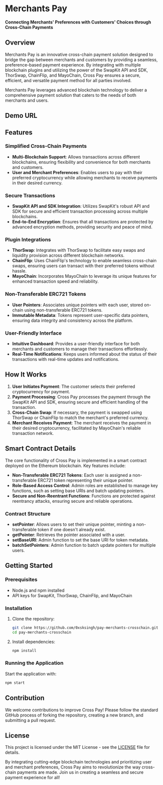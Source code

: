# Merchants Pay

**Connecting Merchants' Preferences with Customers' Choices through Cross-Chain Payments**

## Overview

Merchants Pay is an innovative cross-chain payment solution designed to bridge the gap between merchants and customers by providing a seamless, preference-based payment experience. By integrating with multiple blockchain plugins and utilizing the power of the SwapKit API and SDK, ThorSwap, ChainFlip, and MayoChain, Cross Pay ensures a secure, efficient, and versatile payment method for all parties involved.

Merchants Pay leverages advanced blockchain technology to deliver a comprehensive payment solution that caters to the needs of both merchants and users.

## Demo URL

## Features

### Simplified Cross-Chain Payments

- **Multi-Blockchain Support**: Allows transactions across different blockchains, ensuring flexibility and convenience for both merchants and customers.
- **User and Merchant Preferences**: Enables users to pay with their preferred cryptocurrency while allowing merchants to receive payments in their desired currency.

### Secure Transactions

- **SwapKit API and SDK Integration**: Utilizes SwapKit's robust API and SDK for secure and efficient transaction processing across multiple blockchains.
- **End-to-End Encryption**: Ensures that all transactions are protected by advanced encryption methods, providing security and peace of mind.

### Plugin Integrations

- **ThorSwap**: Integrates with ThorSwap to facilitate easy swaps and liquidity provision across different blockchain networks.
- **ChainFlip**: Uses ChainFlip's technology to enable seamless cross-chain swaps, ensuring users can transact with their preferred tokens without hassle.
- **MayoChain**: Incorporates MayoChain to leverage its unique features for enhanced transaction speed and reliability.

### Non-Transferable ERC721 Tokens

- **User Pointers**: Associates unique pointers with each user, stored on-chain using non-transferable ERC721 tokens.
- **Immutable Metadata**: Tokens represent user-specific data pointers, ensuring data integrity and consistency across the platform.

### User-Friendly Interface

- **Intuitive Dashboard**: Provides a user-friendly interface for both merchants and customers to manage their transactions effortlessly.
- **Real-Time Notifications**: Keeps users informed about the status of their transactions with real-time updates and notifications.

## How It Works

1. **User Initiates Payment**: The customer selects their preferred cryptocurrency for payment.
2. **Payment Processing**: Cross Pay processes the payment through the SwapKit API and SDK, ensuring secure and efficient handling of the transaction.
3. **Cross-Chain Swap**: If necessary, the payment is swapped using ThorSwap or ChainFlip to match the merchant's preferred currency.
4. **Merchant Receives Payment**: The merchant receives the payment in their desired cryptocurrency, facilitated by MayoChain's reliable transaction network.

## Smart Contract Details

The core functionality of Cross Pay is implemented in a smart contract deployed on the Ethereum blockchain. Key features include:

- **Non-Transferable ERC721 Tokens**: Each user is assigned a non-transferable ERC721 token representing their unique pointer.
- **Role-Based Access Control**: Admin roles are established to manage key functions, such as setting base URIs and batch updating pointers.
- **Secure and Non-Reentrant Functions**: Functions are protected against reentrancy attacks, ensuring secure and reliable operations.

### Contract Structure

- **setPointer**: Allows users to set their unique pointer, minting a non-transferable token if one doesn't already exist.
- **getPointer**: Retrieves the pointer associated with a user.
- **setBaseURI**: Admin function to set the base URI for token metadata.
- **batchSetPointers**: Admin function to batch update pointers for multiple users.

## Getting Started

### Prerequisites

- Node.js and npm installed
- API keys for SwapKit, ThorSwap, ChainFlip, and MayoChain

### Installation

1. Clone the repository:
   ```sh
   git clone https://github.com/0xsksingh/pay-merchants-crosschain.git
   cd pay-merchants-crosschain
   ```
2. Install dependencies:
   ```sh
   npm install
   ```


### Running the Application

Start the application with:
```sh
npm start
```

## Contribution

We welcome contributions to improve Cross Pay! Please follow the standard GitHub process of forking the repository, creating a new branch, and submitting a pull request.

## License

This project is licensed under the MIT License - see the [LICENSE](LICENSE) file for details.

By integrating cutting-edge blockchain technologies and prioritizing user and merchant preferences, Cross Pay aims to revolutionize the way cross-chain payments are made. Join us in creating a seamless and secure payment experience for all!
